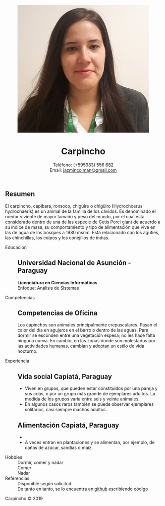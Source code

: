 <!DOCTYPE html>
<!-- Hola, =) -->
<html xmlns="http://www.w3.org/1999/xhtml" xml:lang="es" lang="es">
  <head>
    <meta http-equiv="Content-Type" content="text/html; charset=utf-8" />
    <link rel="stylesheet" type="text/css" href="style/style.css" />
    <title> CV - FPUNA </title>
  </head>

  <body>
    <div id="page-wrap">
      <!-- Para darle estilo a la página -->
      <header>
          <figure>
                <img
                class="profile"
                src="imagen.jpg"
                alt="foto"
                id="pic"
              />
          </figure>
        <div id="contact-info" class="vcard">
          <h1 class="fn">Carpincho</h1>
          <!-- Se puede agregar mas información de contacto, facebook, twitter, etc. -->
          <p>
            Teléfono: <span class="tel">(+595983) 556 682</span><br />
            Email:
            <a class="email" href="mailto:jazmincolman@gmail.com"
              >jazmincolman@gmail.com</a>
          </p>
        </div>
      </header>
      <main>
        <section id="objective">
            <h2>Resumen</h2>
          <p>
            El carpincho, capibara, ronsoco, chigüire o chigüiro​ (Hydrochoerus
            hydrochaeris) es un animal de la familia de los cávidos. Es
            denominado el roedor viviente de mayor tamaño y peso del mundo, por
            el cual esta considerado dentro de una de las especie de Cetis Porci
            giant de acuerdo a su índice de masa, su comportamiento y tipo de
            alimentación que vive en las de agua de los bosques a 1980 msnm.
            Está relacionado con los agutíes, las chinchillas, los coipos y los
            conejillos de indias.
          </p>
        </section>
        <div class="clear"></div>
        <section>
          <dl>
            <dt>Educación</dt>
            <dd>
              <h2>Universidad Nacional de Asunción - Paraguay</h2>
              <p>
                <strong>Licenciatura en Ciencias Informáticas</strong><br />
                Enfoque: Análisis de Sistemas
              </p>
            </dd>
            <dd class="clear"></dd>
            <dt>Competencias</dt>
            <dd>
              <h2>Competencias de Oficina</h2>
              <p>
                Los capinchos son animales principalmente crepusculares. Pasan
                el calor del día en agujeros en el barro o dentro de las aguas.
                Para dormir se esconden entre una vegetación espesa; no les hace
                falta ninguna cueva. En cambio, en las zonas donde son
                molestados por las actividades humanas, cambian y adoptan un
                estilo de vida nocturno.
              </p>
            </dd>
            <dd class="clear"></dd>
            <dt>Experiencia</dt>
            <dd>
              <h2>Vida social <span>Capiatá, Paraguay</span></h2>
              <ul>
                <li>
                  Viven en grupos, que pueden estar constituidos por una pareja
                  y sus crías, o por un grupo más grande de ejemplares adultos.
                  La medida de los grupos varía entre seis y veinte animales.
                </li>
                <li>
                  En algunos casos raros también se puede observar ejemplares
                  solitarios, casi siempre machos adultos.
                </li>
              </ul>
              <h2>Alimentación <span>Capiatá, Paraguay</span></h2>
              <ul>
                <li
                  La dieta se compone principalmente de hierba terrestre y la
                  complementa de vez en cuando con plantas acuáticas.
                </li>
                <li>
                  A veces entran en plantaciones y se alimentan, por ejemplo, de
                  cañas de azúcar, sandías o maíz.
                </li>
              </ul>
            </dd>
            <dd class="clear"></dd>
            <dt>Hobbies</dt>
            <dd>Dormir, comer y nadar</dd>
            <dd>Comer</dd>
            <dd>Nadar</dd>
            <dd class="clear"></dd>
            <dt>Referencias</dt>
            <dd>Disponible según solicitud</dd>
            <dd>
              De tanto en tanto, se lo encuentra en
              <a href="https://github.com/diegocrzt">github</a> escribiendo
              código
            </dd>
            <dd class="clear"></dd>
          </dl>
        </section>
        <div class="clear"></div>
      </main>
      <footer>
        Carpincho © 2019
      </footer>
    </div>
  </body>
</html>
